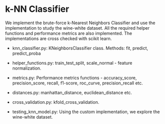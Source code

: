 # k-NN Classifier

We implement the brute-force k-Nearest Neighbors Classifier and use the implementation 
to study the wine-white dataset. All the required helper functions and performance metrics 
are also implemented. The implementations are cross checked with scikit learn.

* knn_classifier.py: KNeighborsClassifier class. Methods: fit, predict, predict_proba

* helper_functions.py: train_test_split, scale_normal - feature normalization.

* metrics.py: Performance metrics functions - accuracy_score, precision_score, recall, f1-score, roc_curve, precision_recall etc.
 
* distances.py: manhattan_distance, euclidean_distance etc.

* cross_validation.py: kfold_cross_validation.

* testing_knn_model.py: Using the custom implementation, we explore the wine-white dataset. 

